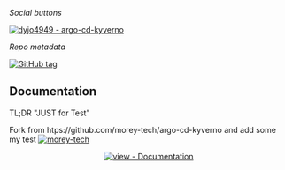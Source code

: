 _Social buttons_

[![dyjo4949 - argo-cd-kyverno](https://img.shields.io/static/v1?label=dyjo4949&message=argo-cd-kyverno&color=blue&logo=github)](https://dyjo4949.github.io/argo-cd-kyverno/ "Go to GitHub repo")

_Repo metadata_


[![GitHub tag](https://img.shields.io/github/tag/dyjo4949/argo-cd-kyverno?include_prereleases=&sort=semver&color=blue)](https://github.com/dyjo4949/argo-cd-kyverno/releases/)


## Documentation
TL;DR "JUST for Test"

Fork from htps://github.com/morey-tech/argo-cd-kyverno and add some my test 
[![morey-tech](https://img.shields.io/github/forks/morey-tech/argo-cd-kyverno?style=social)](https://github.com/morey-tech/argo-cd-kyverno)




<div align="center">

[![view - Documentation](https://img.shields.io/badge/view-Documentation-blue?style=for-the-badge)](/docs/ "Go to project documentation")

</div>

